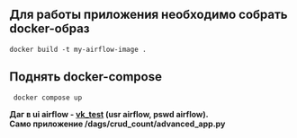 ## Для работы приложения необходимо собрать docker-образ
```
docker build -t my-airflow-image .
```
## Поднять docker-compose
```
 docker compose up
```
**Даг в ui airflow - [vk_test](http://localhost:8080/dags/vk_test) (usr airflow, pswd airflow).**  
**Само приложение /dags/crud_count/advanced_app.py**
